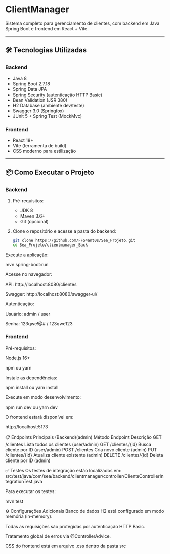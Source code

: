# ClientManager

Sistema completo para gerenciamento de clientes, com backend em Java Spring Boot e frontend em React + Vite.

---

## 🛠️ Tecnologias Utilizadas

### Backend
- Java 8
- Spring Boot 2.7.18
- Spring Data JPA
- Spring Security (autenticação HTTP Basic)
- Bean Validation (JSR 380)
- H2 Database (ambiente dev/teste)
- Swagger 3.0 (Springfox)
- JUnit 5 + Spring Test (MockMvc)

### Frontend
- React 18+
- Vite (ferramenta de build)
- CSS moderno para estilização

---

## 📦 Como Executar o Projeto

### Backend

1. Pré-requisitos:
   - JDK 8
   - Maven 3.6+
   - Git (opcional)

2. Clone o repositório e acesse a pasta do backend:
   ```bash
   git clone https://github.com/FFS4ant0s/Sea_Projeto.git
   cd Sea_Projeto/clientmanager_Back
Execute a aplicação:

mvn spring-boot:run

Acesse no navegador:

API: http://localhost:8080/clientes

Swagger: http://localhost:8080/swagger-ui/

Autenticação:

Usuário: admin / user

Senha: 123qwe!@# / 123qwe123


### Frontend
Pré-requisitos:

Node.js 16+

npm ou yarn


Instale as dependências:

npm install
 ou
yarn install

Execute em modo desenvolvimento:

npm run dev
 ou
yarn dev

O frontend estará disponível em:

http://localhost:5173

📋 Endpoints Principais (Backend)(admin)
Método	Endpoint	Descrição
GET	/clientes	Lista todos os clientes (user/admin)
GET	/clientes/{id}	Busca cliente por ID  (user/admin)
POST	/clientes	Cria novo cliente (admin)
PUT	/clientes/{id}	Atualiza cliente existente (admin)
DELETE	/clientes/{id}	Deleta cliente por ID (admin)

✅ Testes
Os testes de integração estão localizados em:
src/test/java/com/sea/backend/clientmanager/controller/ClienteControllerIntegrationTest.java

Para executar os testes:

mvn test

⚙️ Configurações Adicionais
Banco de dados H2 está configurado em modo memória (in-memory).

Todas as requisições são protegidas por autenticação HTTP Basic.

Tratamento global de erros via @ControllerAdvice.

CSS do frontend está em arquivo .css dentro da pasta src
